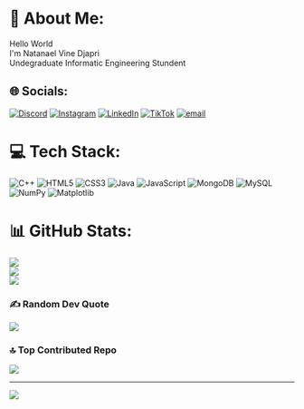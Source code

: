 # 💫 About Me:
Hello World<br>I'm Natanael Vine Djapri <br>Undegraduate Informatic Engineering Stundent 


## 🌐 Socials:
[![Discord](https://img.shields.io/badge/Discord-%237289DA.svg?logo=discord&logoColor=white)](https://discord.gg/https://discord.gg/ZmFEZGHw29) [![Instagram](https://img.shields.io/badge/Instagram-%23E4405F.svg?logo=Instagram&logoColor=white)](https://instagram.com/@natanaelvd) [![LinkedIn](https://img.shields.io/badge/LinkedIn-%230077B5.svg?logo=linkedin&logoColor=white)](https://linkedin.com/in/NatanaelVineDjapri) [![TikTok](https://img.shields.io/badge/TikTok-%23000000.svg?logo=TikTok&logoColor=white)](https://tiktok.com/@@vazelco) [![email](https://img.shields.io/badge/Email-D14836?logo=gmail&logoColor=white)](mailto:natanaelvinedj@gmail.com) 

# 💻 Tech Stack:
![C++](https://img.shields.io/badge/c++-%2300599C.svg?style=flat&logo=c%2B%2B&logoColor=white) ![HTML5](https://img.shields.io/badge/html5-%23E34F26.svg?style=flat&logo=html5&logoColor=white) ![CSS3](https://img.shields.io/badge/css3-%231572B6.svg?style=flat&logo=css3&logoColor=white) ![Java](https://img.shields.io/badge/java-%23ED8B00.svg?style=flat&logo=openjdk&logoColor=white) ![JavaScript](https://img.shields.io/badge/javascript-%23323330.svg?style=flat&logo=javascript&logoColor=%23F7DF1E) ![MongoDB](https://img.shields.io/badge/MongoDB-%234ea94b.svg?style=flat&logo=mongodb&logoColor=white) ![MySQL](https://img.shields.io/badge/mysql-4479A1.svg?style=flat&logo=mysql&logoColor=white) ![NumPy](https://img.shields.io/badge/numpy-%23013243.svg?style=flat&logo=numpy&logoColor=white) ![Matplotlib](https://img.shields.io/badge/Matplotlib-%23ffffff.svg?style=flat&logo=Matplotlib&logoColor=black)
# 📊 GitHub Stats:
![](https://github-readme-stats.vercel.app/api?username=NatanaelVineDjapri&theme=merko&hide_border=false&include_all_commits=true&count_private=true)<br/>
![](https://nirzak-streak-stats.vercel.app/?user=NatanaelVineDjapri&theme=merko&hide_border=false)<br/>
![](https://github-readme-stats.vercel.app/api/top-langs/?username=NatanaelVineDjapri&theme=merko&hide_border=false&include_all_commits=true&count_private=true&layout=compact)

### ✍️ Random Dev Quote
![](https://quotes-github-readme.vercel.app/api?type=horizontal&theme=gruvbox)

### 🔝 Top Contributed Repo
![](https://github-contributor-stats.vercel.app/api?username=NatanaelVineDjapri&limit=5&theme=dark&combine_all_yearly_contributions=true)

---
[![](https://visitcount.itsvg.in/api?id=NatanaelVineDjapri&icon=0&color=3)](https://visitcount.itsvg.in)

<!-- Proudly created with GPRM ( https://gprm.itsvg.in ) -->
